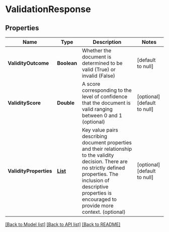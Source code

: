 # ValidationResponse
## Properties

| Name | Type | Description | Notes |
|------------ | ------------- | ------------- | -------------|
| **ValidityOutcome** | **Boolean** | Whether the document is determined to be valid (True) or invalid (False) | [default to null] |
| **ValidityScore** | **Double** | A score corresponding to the level of confidence that the document  is valid ranging between 0 and 1 (optional) | [optional] [default to null] |
| **ValidityProperties** | [**List**](ValidationResponse_ValidityProperties_inner.md) | Key value pairs describing document properties and their relationship to the validity decision. There are no strictly defined  properties. The inclusion of descriptive properties is encouraged to provide more context. (optional) | [optional] [default to null] |

[[Back to Model list]](../README.md#documentation-for-models) [[Back to API list]](../README.md#documentation-for-api-endpoints) [[Back to README]](../README.md)

